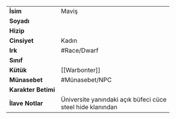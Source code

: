 |  |  |
|---|---|
| **İsim** | Maviş|
| **Soyadı** | |
| **Hizip** | |
| **Cinsiyet** | Kadın|
| **Irk** | #Race/Dwarf|
| **Sınıf** | |
| **Kütük** | [[Warbonter]]|
| **Münasebet** | #Münasebet/NPC|
| **Karakter Betimi** | |
| **İlave Notlar** | Üniversite yanındaki açık büfeci cüce<br>steel hide klanından|
